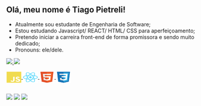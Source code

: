## Olá, meu nome é Tiago Pietreli!

- Atualmente sou estudante de Engenharia de Software;
- Estou estudando Javascript/ REACT/ HTML/ CSS para aperfeiçoamento;
- Pretendo iniciar a carreira front-end de forma promissora e sendo muito dedicado;
- Pronouns: ele/dele.

<div>
<a href="https://github.com/tiagopietreli">
<img height="180cm" src= "https://github-readme-stats.vercel.app/api?username=tiagopietreli&show_icons=true&theme=dark#gh-dark-mode-only"/>
<img height="180cm" src= "https://github-readme-stats.vercel.app/api/top-langs/?username=tiagopietreli&layout-compact&langs_count-16&theme=dark#gh-dark-mode-only"/>
  
</div>

<div style="display: inline_block"><br>
  <img align="center" alt="Tiago-Js" height="30" width="40" src="https://raw.githubusercontent.com/devicons/devicon/master/icons/javascript/javascript-plain.svg">
  <img align="center" alt="Tiago-React" height="30" width="40" src="https://raw.githubusercontent.com/devicons/devicon/master/icons/react/react-original.svg">
  <img align="center" alt="Tiago-HTML" height="30" width="40" src="https://raw.githubusercontent.com/devicons/devicon/master/icons/html5/html5-original.svg">
  <img align="center" alt="Tiago-CSS" height="30" width="40" src="https://raw.githubusercontent.com/devicons/devicon/master/icons/css3/css3-original.svg">
  
</div>

##

<div>
  
  <a href="https://www.instagram.com/pietreli_t/" target="_blank"><img src="https://img.shields.io/badge/-Instagram-%23E4405F?style=for-the-badge&logo=instagram&logoColor=white" target="_blank"></a>
  <a href = "mailto:tpietreli@gmail.com"><img src="https://img.shields.io/badge/-Gmail-%23333?style=for-the-badge&logo=gmail&logoColor=white" target="_blank"></a>
  <a href="https://www.linkedin.com/in/tiagopietreli/-45875016a" target="_blank"><img src="https://img.shields.io/badge/-LinkedIn-%230077B5?style=for-the-badge&logo=linkedin&logoColor=white" target="_blank"></a> 
</div>
